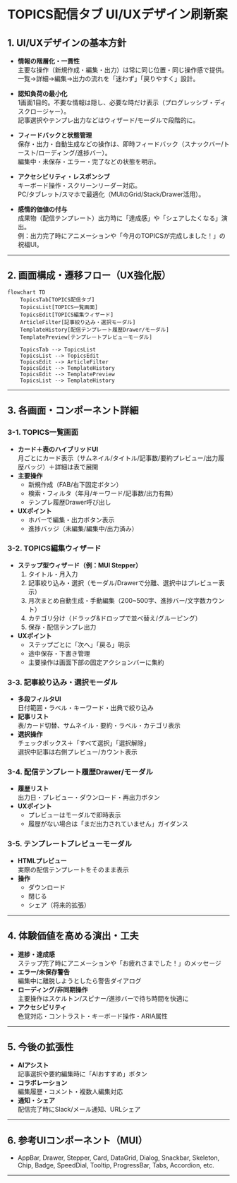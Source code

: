 # TOPICS配信タブ UI/UXデザイン刷新案

## 1. UI/UXデザインの基本方針

- **情報の階層化・一貫性**  
  主要な操作（新規作成・編集・出力）は常に同じ位置・同じ操作感で提供。  
  一覧→詳細→編集→出力の流れを「迷わず」「戻りやすく」設計。

- **認知負荷の最小化**  
  1画面1目的。不要な情報は隠し、必要な時だけ表示（プログレッシブ・ディスクロージャー）。  
  記事選択やテンプレ出力などはウィザード/モーダルで段階的に。

- **フィードバックと状態管理**  
  保存・出力・自動生成などの操作は、即時フィードバック（スナックバー/トースト/ローディング/進捗バー）。  
  編集中・未保存・エラー・完了などの状態を明示。

- **アクセシビリティ・レスポンシブ**  
  キーボード操作・スクリーンリーダー対応。  
  PC/タブレット/スマホで最適化（MUIのGrid/Stack/Drawer活用）。

- **感情的価値の付与**  
  成果物（配信テンプレート）出力時に「達成感」や「シェアしたくなる」演出。  
  例：出力完了時にアニメーションや「今月のTOPICSが完成しました！」の祝福UI。

---

## 2. 画面構成・遷移フロー（UX強化版）

```mermaid
flowchart TD
    TopicsTab[TOPICS配信タブ]
    TopicsList[TOPICS一覧画面]
    TopicsEdit[TOPICS編集ウィザード]
    ArticleFilter[記事絞り込み・選択モーダル]
    TemplateHistory[配信テンプレート履歴Drawer/モーダル]
    TemplatePreview[テンプレートプレビューモーダル]

    TopicsTab --> TopicsList
    TopicsList --> TopicsEdit
    TopicsEdit --> ArticleFilter
    TopicsEdit --> TemplateHistory
    TopicsEdit --> TemplatePreview
    TopicsList --> TemplateHistory
```

---

## 3. 各画面・コンポーネント詳細

### 3-1. TOPICS一覧画面

- **カード＋表のハイブリッドUI**  
  月ごとにカード表示（サムネイル/タイトル/記事数/要約プレビュー/出力履歴バッジ）＋詳細は表で展開
- **主要操作**  
  - 新規作成（FAB/右下固定ボタン）
  - 検索・フィルタ（年月/キーワード/記事数/出力有無）
  - テンプレ履歴Drawer呼び出し
- **UXポイント**  
  - ホバーで編集・出力ボタン表示
  - 進捗バッジ（未編集/編集中/出力済み）

### 3-2. TOPICS編集ウィザード

- **ステップ型ウィザード（例：MUI Stepper）**
  1. タイトル・月入力
  2. 記事絞り込み・選択（モーダル/Drawerで分離、選択中はプレビュー表示）
  3. 月次まとめ自動生成・手動編集（200~500字、進捗バー/文字数カウント）
  4. カテゴリ分け（ドラッグ&ドロップで並べ替え/グルーピング）
  5. 保存・配信テンプレ出力
- **UXポイント**
  - ステップごとに「次へ」「戻る」明示
  - 途中保存・下書き管理
  - 主要操作は画面下部の固定アクションバーに集約

### 3-3. 記事絞り込み・選択モーダル

- **多段フィルタUI**  
  日付範囲・ラベル・キーワード・出典で絞り込み
- **記事リスト**  
  表/カード切替、サムネイル・要約・ラベル・カテゴリ表示
- **選択操作**  
  チェックボックス＋「すべて選択」「選択解除」  
  選択中記事は右側プレビュー/カウント表示

### 3-4. 配信テンプレート履歴Drawer/モーダル

- **履歴リスト**  
  出力日・プレビュー・ダウンロード・再出力ボタン
- **UXポイント**  
  - プレビューはモーダルで即時表示
  - 履歴がない場合は「まだ出力されていません」ガイダンス

### 3-5. テンプレートプレビューモーダル

- **HTMLプレビュー**  
  実際の配信テンプレートをそのまま表示
- **操作**  
  - ダウンロード
  - 閉じる
  - シェア（将来的拡張）

---

## 4. 体験価値を高める演出・工夫

- **進捗・達成感**  
  ステップ完了時にアニメーションや「お疲れさまでした！」のメッセージ
- **エラー/未保存警告**  
  編集中に離脱しようとしたら警告ダイアログ
- **ローディング/非同期操作**  
  主要操作はスケルトン/スピナー/進捗バーで待ち時間を快適に
- **アクセシビリティ**  
  色覚対応・コントラスト・キーボード操作・ARIA属性

---

## 5. 今後の拡張性

- **AIアシスト**  
  記事選択や要約編集時に「AIおすすめ」ボタン
- **コラボレーション**  
  編集履歴・コメント・複数人編集対応
- **通知・シェア**  
  配信完了時にSlack/メール通知、URLシェア

---

## 6. 参考UIコンポーネント（MUI）

- AppBar, Drawer, Stepper, Card, DataGrid, Dialog, Snackbar, Skeleton, Chip, Badge, SpeedDial, Tooltip, ProgressBar, Tabs, Accordion, etc.

---